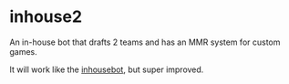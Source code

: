 # inhouse2
An in-house bot that drafts 2 teams and has an MMR system for custom games.

It will work like the [inhousebot](https://github.com/katson1/inhousebot), but super improved.
